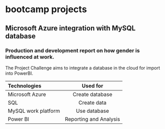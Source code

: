 # bootcamp projects
## Microsoft Azure integration with MySQL database
 
### Production and development report on how gender is influenced at work.

The Project Challenge aims to integrate a database in the cloud for import into PowerBI.

| Technologies | Used for|
| :---------------- | :------: |
| Microsoft Azure | Create database |
| SQL | Create data |
| MySQL work platform | Use database |
| Power BI | Reporting and Analysis |